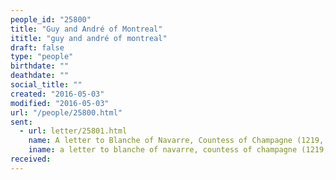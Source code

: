 ```yaml
---
people_id: "25800"
title: "Guy and André of Montreal"
ititle: "guy and andré of montreal"
draft: false
type: "people"
birthdate: ""
deathdate: ""
social_title: ""
created: "2016-05-03"
modified: "2016-05-03"
url: "/people/25800.html"
sent:
  - url: letter/25801.html
    name: A letter to Blanche of Navarre, Countess of Champagne (1219, July)
    iname: a letter to blanche of navarre, countess of champagne (1219, july)
received:
---
```

